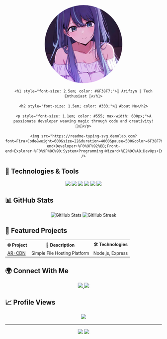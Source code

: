<div align="center">
    <img src="./media/23469e7b288916160258b7da587885f1.jpg" width="250" height="250" style="border-radius: 50%; object-fit: cover;" />
    
    <h1 style="font-size: 2.5em; color: #6F38F7;">🌟 Arifzyn | Tech Enthusiast 🚀</h1>

    <h2 style="font-size: 1.5em; color: #333;">💫 About Me</h2>
    
    <p style="font-size: 1.1em; color: #555; max-width: 600px;">A passionate developer weaving magic through code and creativity! 🧙‍♀️✨</p>

    <img src="https://readme-typing-svg.demolab.com?font=Fira+Code&weight=600&size=22&duration=4000&pause=500&color=6F38F7&center=true&vCenter=true&width=600&lines=Back-end+Developer+%F0%9F%92%BB;Front-end+Explorer+%F0%9F%8C%90;System+Programming+Wizard+%E2%9C%A8;DevOps+Enthusiast+%F0%9F%94%A7" />
</div>

## 🔧 Technologies & Tools

<div align="center">
    <img src="https://img.shields.io/badge/-JavaScript-black?style=flat-square&logo=javascript" />
    <img src="https://img.shields.io/badge/-TypeScript-007ACC?style=flat-square&logo=typescript" />
    <img src="https://img.shields.io/badge/-Node.js-black?style=flat-square&logo=Node.js" />
    <img src="https://img.shields.io/badge/-React-black?style=flat-square&logo=react" />
    <img src="https://img.shields.io/badge/-Docker-black?style=flat-square&logo=docker" />
    <img src="https://img.shields.io/badge/-Git-black?style=flat-square&logo=git" />
</div>

## 📊 GitHub Stats

<div align="center">
    <img src="https://github-readme-stats.vercel.app/api?username=Arifzyn19&show_icons=true&theme=radical" alt="GitHub Stats" height="180"/>
    <img src="https://github-readme-streak-stats.herokuapp.com/?user=Arifzyn19&theme=radical" alt="GitHub Streak" height="180"/>
</div>

## 🚀 Featured Projects

<div align="center">
    <table>
        <tr>
            <th>🌐 Project</th>
            <th>📝 Description</th>
            <th>🛠️ Technologies</th>
        </tr>
        <tr>
            <td><a href="https://github.com/Arifzyn19/AR-CDN">AR-CDN</a></td>
            <td>Simple File Hosting Platform</td>
            <td>Node.js, Express</td>
        </tr>
    </table>
</div>

## 🌍 Connect With Me

<div align="center">
    <a href="https://youtube.com/@arifzxa19">
        <img src="https://img.shields.io/badge/YouTube-FF0000?style=for-the-badge&logo=youtube&logoColor=white" />
    </a>
    <a href="https://arifzyn.tech">
        <img src="https://img.shields.io/badge/Website-000000?style=for-the-badge&logo=About.me&logoColor=white" />
    </a>
</div>

## 📈 Profile Views

<div align="center">
    <img src="https://komarev.com/ghpvc/?username=Arifzyn19&color=blueviolet" />
</div>

---

<div align="center">
    <img src="https://forthebadge.com/images/badges/built-with-love.svg" />
    <img src="https://forthebadge.com/images/badges/powered-by-coffee.svg" />
</div>
